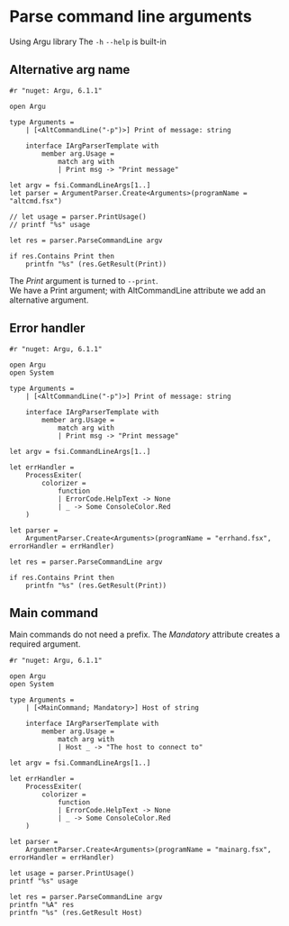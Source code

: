 # Parse command line arguments

Using Argu library
The `-h` `--help` is built-in  

## Alternative arg name


```F#
#r "nuget: Argu, 6.1.1"

open Argu

type Arguments =
    | [<AltCommandLine("-p")>] Print of message: string

    interface IArgParserTemplate with
        member arg.Usage =
            match arg with
            | Print msg -> "Print message"

let argv = fsi.CommandLineArgs[1..]
let parser = ArgumentParser.Create<Arguments>(programName = "altcmd.fsx")

// let usage = parser.PrintUsage()
// printf "%s" usage

let res = parser.ParseCommandLine argv

if res.Contains Print then
    printfn "%s" (res.GetResult(Print))
```

The *Print* argument is turned to `--print`.  
We have a Print argument; with AltCommandLine attribute we add an alternative argument.  

## Error handler 

```F#
#r "nuget: Argu, 6.1.1"

open Argu
open System

type Arguments =
    | [<AltCommandLine("-p")>] Print of message: string

    interface IArgParserTemplate with
        member arg.Usage =
            match arg with
            | Print msg -> "Print message"

let argv = fsi.CommandLineArgs[1..]

let errHandler =
    ProcessExiter(
        colorizer =
            function
            | ErrorCode.HelpText -> None
            | _ -> Some ConsoleColor.Red
    )

let parser =
    ArgumentParser.Create<Arguments>(programName = "errhand.fsx", errorHandler = errHandler)

let res = parser.ParseCommandLine argv

if res.Contains Print then
    printfn "%s" (res.GetResult(Print))
```

## Main command 

Main commands do not need a prefix. The *Mandatory* attribute creates a required argument.  

```F#
#r "nuget: Argu, 6.1.1"

open Argu
open System

type Arguments =
    | [<MainCommand; Mandatory>] Host of string

    interface IArgParserTemplate with
        member arg.Usage =
            match arg with
            | Host _ -> "The host to connect to"

let argv = fsi.CommandLineArgs[1..]

let errHandler =
    ProcessExiter(
        colorizer =
            function
            | ErrorCode.HelpText -> None
            | _ -> Some ConsoleColor.Red
    )

let parser =
    ArgumentParser.Create<Arguments>(programName = "mainarg.fsx", errorHandler = errHandler)

let usage = parser.PrintUsage()
printf "%s" usage

let res = parser.ParseCommandLine argv
printfn "%A" res
printfn "%s" (res.GetResult Host)
```
